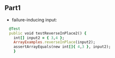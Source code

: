 ## Part1

- failure-inducing input:
```ruby
  @Test
  public void testReverseInPlace2() {
    int[] input2 = { 3,4 };
    ArrayExamples.reverseInPlace(input2);
    assertArrayEquals(new int[]{ 4,3 }, input2);
	}
```
